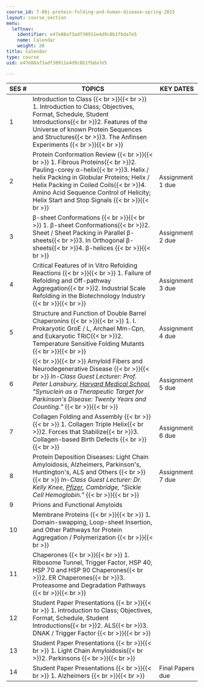 ```yaml
---
course_id: 7-88j-protein-folding-and-human-disease-spring-2015
layout: course_section
menu:
  leftnav:
    identifier: e47e88af3adf30911e4d9c8b1fbda7e5
    name: Calendar
    weight: 20
title: Calendar
type: course
uid: e47e88af3adf30911e4d9c8b1fbda7e5

---
```


| SES # | TOPICS | KEY DATES |
| --- | --- | --- |
| 1 | Introduction to Class {{< br >}}{{< br >}} 1.  Introduction to Class; Objectives, Format, Schedule, Student Introductions{{< br >}}2.  Features of the Universe of known Protein Sequences and Structures{{< br >}}3.  The Anfinsen Experiments {{< br >}}{{< br >}}  | &nbsp; |
| 2 | Protein Conformation Review {{< br >}}{{< br >}} 1.  Fibrous Proteins{{< br >}}2.  Pauling-corey α-helix{{< br >}}3.  Helix / helix Packing in Globular Proteins; Helix / Helix Packing in Coiled Coils{{< br >}}4.  Amino Acid Sequence Control of Helicity; Helix Start and Stop Signals {{< br >}}{{< br >}}  | Assignment 1 due |
| 3 | β-sheet Conformations {{< br >}}{{< br >}} 1.  β-sheet Conformations{{< br >}}2.  Sheet / Sheet Packing in Parallel β-sheets{{< br >}}3.  In Orthogonal β-sheets{{< br >}}4.  β-helices {{< br >}}{{< br >}}  | Assignment 2 due |
| 4 | Critical Features of in Vitro Refolding Reactions {{< br >}}{{< br >}} 1.  Failure of Refolding and Off-pathway Aggregation{{< br >}}2.  Industrial Scale Refolding in the Biotechnology Industry {{< br >}}{{< br >}}  | Assignment 3 due |
| 5 | Structure and Function of Double Barrel Chaperonins {{< br >}}{{< br >}} 1.  I. Prokaryotic GroE / L, Archael Mm-Cpn, and Eukaryotic TRiC{{< br >}}2.  Temperature Sensitive Folding Mutants {{< br >}}{{< br >}}  | Assignment 4 due |
| 6 |  {{< br >}}{{< br >}} Amyloid Fibers and Neurodegenerative Disease {{< br >}}{{< br >}} _In-Class Guest Lecturer: Prof. Peter Lansbury, [Harvard Medical School](http://hms.harvard.edu/), "Synuclein as a Therapeutic Target for Parkinson's Disease: Twenty Years and Counting."_ {{< br >}}{{< br >}}  | Assignment 5 due |
| 7 | Collagen Folding and Assembly {{< br >}}{{< br >}} 1.  Collagen Triple Helix{{< br >}}2.  Forces that Stabilize{{< br >}}3.  Collagen-based Birth Defects {{< br >}}{{< br >}}  | Assignment 6 due |
| 8 | Protein Deposition Diseases: Light Chain Amyloidosis, Alzheimers, Parkinson's, Huntington's, ALS and Others   {{< br >}}{{< br >}} _In-Class Guest Lecturer: Dr. Kelly Knee, [Pfizer](http://www.pfizer.com/), Cambridge, "Sickle Cell Hemoglobin."_ {{< br >}}{{< br >}}  | Assignment 7 due |
| 9 | Prions and Functional Amyloids | &nbsp; |
| 10 | Membrane Proteins {{< br >}}{{< br >}} 1.  Domain-swapping, Loop-sheet Insertion, and Other Pathways for Protein Aggregation / Polymerization {{< br >}}{{< br >}}  | &nbsp; |
| 11 | Chaperones {{< br >}}{{< br >}} 1.  Ribosome Tunnel, Trigger Factor, HSP 40, HSP 70 and HSP 90 Chaperones{{< br >}}2.  ER Chaperones{{< br >}}3.  Proteasome and Degradation Pathways {{< br >}}{{< br >}}  | &nbsp; |
| 12 | Student Paper Presentations {{< br >}}{{< br >}} 1.  Introduction to Class; Objectives, Format, Schedule, Student Introductions{{< br >}}2.  ALS{{< br >}}3.  DNAK / Trigger Factor {{< br >}}{{< br >}}  | &nbsp; |
| 13 | Student Paper Presentations {{< br >}}{{< br >}} 1.  Light Chain Amyloidosis{{< br >}}2.  Parkinsons {{< br >}}{{< br >}}  | &nbsp; |
| 14 | Student Paper Presentations {{< br >}}{{< br >}} 1.  Alzheimers {{< br >}}{{< br >}}  | Final Papers due